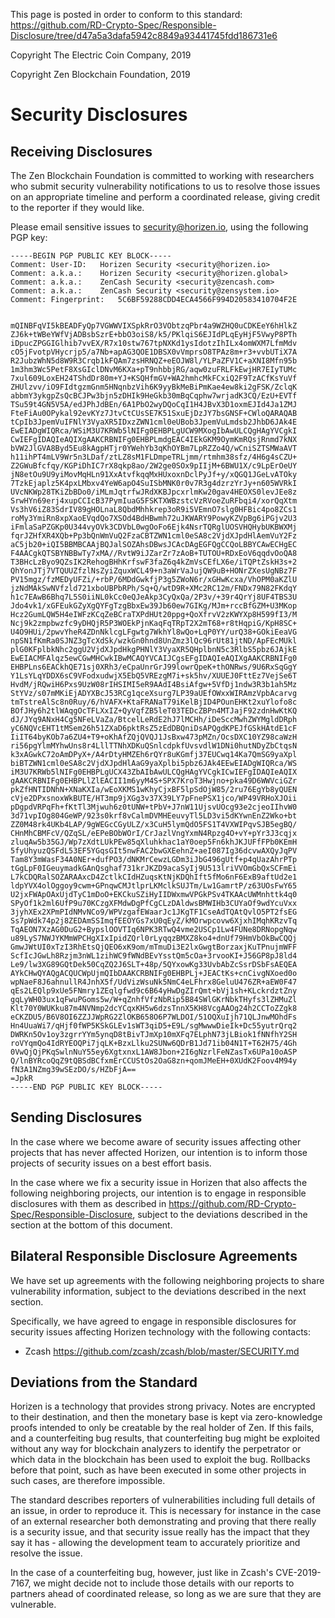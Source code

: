 This page is posted in order to conform to this standard: https://github.com/RD-Crypto-Spec/Responsible-Disclosure/tree/d47a5a3dafa5942c8849a93441745fdd186731e6

Copyright The Electric Coin Company, 2019

Copyright Zen Blockchain Foundation, 2019

# Security Disclosures
## Receiving Disclosures

The Zen Blockchain Foundation is committed to working with researchers who submit security vulnerability notifications to us to resolve those issues on an appropriate timeline and perform a coordinated release, giving credit to the reporter if they would like.

Please email sensitive issues to security@horizen.io, using the following PGP key:

```
-----BEGIN PGP PUBLIC KEY BLOCK-----
Comment: User-ID:	Horizen Security <security@horizen.io>
Comment: a.k.a.:	Horizen Security <security@horizen.global>
Comment: a.k.a.:	ZenCash Security <security@zencash.com>
Comment: a.k.a.:	ZenCash Security <security@zensystem.io>
Comment: Fingerprint:	5C6BF59288CDD4ECA4566F994D20583410704F2E


mQINBFqVI5kBEADFyQp7VGWWVIXSpkRrO3VObtzqPbr4a9WZHQ0uCDKEeY6hHlkZ
ZJ6k+tWBeYWfVjADBsbSzrE+bbO3oiS8/k5/PKlqiS6EJIdPLqEyHjF5VwyP8PTh
iDpucZPGGIGlhib7vvEX/R7x10stw767tpNXKd1ysIdotzIhILx4omWXM7LfmMdv
cO5jFvotpVHycrjp5/a7Nb+apAG3QOE1DBSX0vVmprsO8TPAz8m+r3+vvbUTiX7A
R2JubzWhN5d8W9R3Crqb1kFQAm7zsHRNQZ+eEOJW8l/YLPaZFV1C+aXNI8Mfn95b
1m3hm3Wc5PetF8XsGIclDNvM6KXa+pT9nhbbjRG/aqw0zuFRLFkEwjHR7EIyTUMc
7xul609LoxEH24TShdDr80m+YJ+KSQHfmGV+WA2hmhcMkFCxiQ2F9TzACfKsYuVf
ZHUlzvv/iO9FIdtgzmGnm5HNqnbzVih6K9yyBkMeBiPmKae4ew8ki2gFSK/ZclqK
abbmY3ykgpZsQcBCJPw3bjn5zDHIk9HeGkb30mBqCqphw7wrjadK3CQ/EzU+EVTf
TSu59t4GN5V5A/edJPhJdBEn/6A1PbO2wyDQoCqI1H4JBvX3D1oxmEJId4Ja1ZMJ
FteFiAu0OPykal92evKYz7JtvCtCUsSE7K51SxuEjDzJY7bsGNSF+CWloQARAQAB
tCpIb3JpemVuIFNlY3VyaXR5IDxzZWN1cml0eUBob3JpemVuLmdsb2JhbD6JAk4E
EwEIADgWIQRca/WSiM3U7KRWb5lNIFg0EHBPLgUCW9MXogIbAwULCQgHAgYVCgkI
CwIEFgIDAQIeAQIXgAAKCRBNIFg0EHBPLmdgEAC4IEkGKM9OymKmRQsjRnmd7kNX
bVW2JlGVA8Byd5Eu8kAgpHTjr0YWehYb3qKhOYBm7LpRZZo4Q/wCniSZTSMWaAVT
h11ihPT4mLV9Wr5n3LDaf/ztLZ8sM1FLDmpeTRLjmm/rtmhm38sfz/4H6g4sCZU+
Z2GWuBfcfqy/KGPiDhIC7rX8qkp8ao/2W2ge0SOx9pIIjM+6BWU1X/c9LpErOeUY
jN8etOu9U9yiMovMqHLn91XxAtvfkqqMxHUxoxnDclPyJf+y/xQGQ1JGeLvATOky
7TzkEjaplz5K4pxLMbxv4YeW6apO4SuISbMNK0r0v7R3g4dzrzYrJy+n605WVRkI
UVcNKWp28TKiZbBDo0/iMLmJqtrfwJRdXKBJpcxrlmKw20gav4HEOXS0levJEe8z
SrwHYn69erj4xupCCIcB37PymIuaG5FSKTXWBzstcVzRVoeZuRFbqi4/xorQqXtm
Vs3hV6iZ83SdrIV89gHOLnaL8QbdMhhkrep3oR9i5VEmnO7slg0HFBic4po8ZCs1
roMy3YmiRn8xpXaoEVqdQo7XSOd4BdHBwmh72uJKWARY9PowyKZVpBg6iPGjv2U3
iFmlaSaPZGKp0U344vyOVk3CDVbL0wgOoFo6Ejk4NsrTQRglUOSVHQHybUKBWXMj
fqrJZHfXR4XQb+Pp3bQnWmVuQ2FzaCBTZWN1cml0eSA8c2VjdXJpdHlAemVuY2Fz
aC5jb20+iQI5BBMBCAAjBQJalSOZAhsDBwsJCAcDAgEGFQgCCQoLBBYCAwECHgEC
F4AACgkQTSBYNBBwTy7xMA//RvtW9iJZarZr7zAoB+TUTOU+RDxEoV6qqdvOoQA8
T3BHcLzByo9QZsIK2RehogBHhKrfswF3faZ6q4kZmVsCEfLX6e/iTQPtZskH3s+2
QhYonJTj7VTQUUZfzlNsZyiZquxWCL49+n3aWrVaJujQW9uB+HONrZXesUgNBz7F
PV15mgz/fzMEDyUFZi/+rbP/6MDdGwkfjP3g5ZWoN6r/xGHwKcxa/VhOPM0aKZlU
jzNdMAkSwNVfzld721xboUBPbRPh/Sq+Q/wtD9R+XMc2RC12m/FNDx79N82FKdqY
h1c7EAwB6Bhq7L5S0iiNL0kCc0eQJeAkp3CyQxQa/2P3v/+39r4QrYj8UF4TBS3U
Jdo4vk1/xGFEukGZyXgQYFgTzgBbxEw39Jb60ew7GIKg/MJm+rccBfGZM+U3MKop
Hcz2GumLQW5H4eIWFzKCqZeBCraTXPdHUt20ppg+QoXfrvV2zKWYXp8H599fI3/M
Ncj9k2zmpbwzfc9yDHQjR5P3WOEkPjnKaqFqTRpT2X2mT68+r8tHqpiG/KpH8SC+
U4O9HUi/2pwvYheR4ZDnNklcgLFgwtg7WkhYl8wQo+LqP0YY/urQ38+GOkiEeaVG
npSN1fKmRa0SJNZ3gTcXdSk/wzkGn0hnd8UnZmz3lQc96rUt81jtND/ApFEcMUkl
plG0KFplbkNhc2ggU2VjdXJpdHkgPHNlY3VyaXR5QHplbnN5c3RlbS5pbz6JAjkE
EwEIACMFAlqz5ewCGwMHCwkIBwMCAQYVCAIJCgsEFgIDAQIeAQIXgAAKCRBNIFg0
EHBPLns6EACkhQE71sj0XRh3/eCpaUnrGrJ99lowrQpeK+thONRws/9U6RxSqGgY
Y1LsYLqYDDX6sC9VFodxudwjX5EbQ5VREzgM7i+sk5hv/XUUEJ0FttEz7VejSe6T
HvdM/jRQwiH6Pxs9UzW08rIHSIMI5eR9AAdI4BsiAfgw+5VfDj1ndw3R3b1ah5Mz
StYVz/s07mMKiEjADYXBcJ53RCg1qceXsurg7LP39aUEfOWxxWIRAmzVpbAcarvg
tmTstreAlSc8n0Ruy/6/hVAFX+KtaFRANaT79iKelBjID4POunEHKt2xuYlofo8c
BOfJHy6h2tlWAqgOcTFLXxIZ+QyVqfZB5leT03TEDcZBPn4MTJajF92zdnHwKtKQ
dJ/JYq9ANxH4Cg5NFeLVaZa/BtcelLeRdE2hJ7lMCHh/iDeSccMwhZWYMgldDRph
yC6NQVcEHT1tMSem26h51ZXaD6pktRsZ5zEdDBQniDsAPQgdKPEJfGSkHAtdE1cF
IiIT64byKOb7a6ZU4+T9+oKhAfZQjQVQJ1JsBxw473pMZn/OcsDXC10YZ98caWzH
ri56pgYlmMYhwUns8r4LllTTNhXDKuQSnlcdpkfUvsvdlW1DNi0hutNDyZbCtqsN
k3xAGwkC72oAmDPyX+/A4rDtyHMZEh6rQYr8uKGmfj37EUCwq14Ka7QmSG9yaXpl
biBTZWN1cml0eSA8c2VjdXJpdHlAaG9yaXplbi5pbz6JAk4EEwEIADgWIQRca/WS
iM3U7KRWb5lNIFg0EHBPLgUCX43ZbAIbAwULCQgHAgYVCgkICwIEFgIDAQIeAQIX
gAAKCRBNIFg0EHBPLlZlEACII1m6yyM4S+SPX7KroT3Hwjno+pka49D6WWVciGZr
pkZfHNTIDNhN+XNaKXIa/wEoXKMS1wKhyCjxBF5lpSdOjW85/2ru76EgYb8yQUEN
cVje2DPxsnoxWkBUTE/HT3mp9jXGg3v37X39LY7pFnePSX1jco/WP49VRHoXJOii
pDgpdVRPqFh+fKtTl3Mjwuh6z0tUNW+tPbV+J7nW11UjsvUOcg93e2cjeoIIhvW0
3d71vpIOg804GeWP/923s0krf8vCalmDVMHEeuvyTl5LD3vi5dKYwnEnZ2Wko+bt
ZZ0M48rk4UKb4LAP/9gWEGcCGyULZ/x3CuH5lymQdO5FS1T4VXWIPqvSJB5egBQ/
CHnMhCBMFcV/QZqSL/eEPeBObWOrI/CrJazlVngYxmN4Rpzg4O+vY+pYr3J3cqjx
zluqAw5b35GJ/Wp7zXdtLUkPEw85qXluhkhac1aY0oep5Fn6khJKJUFfFPb0KEmH
5fyUhyuzQSFdL53EF5YGqsGIt5nwFAC2bwGXEehnZ+aeI087Ig36dcvwAXQyJqPV
Tam8Y3mWasF34A0NEr+dufPO3/dNKMrCewzLGDm3iJbG496gUtf+p4qUazAhrPTp
tGgLpF0IGeuymadkGAnQsghaf731krJKZD9acaSyIj9U513lriVVOmGbQxSCFmEi
L7kCDQRalSOZARAAxcD4ZctlkCIdHZuqsKtNjKDQhIft5fMo6nF6ExB9aftUd2e1
ldpYVX4olOggoy9cwm+GPnqwCMJtlprLKMclkSUJTm/Lw1GamrtP/z63UOsFwY65
U2jxFWApOAxUjdTyC1mDoO+EKCkuSZiHyIIDWxmwVPGkPSv4TKAAcUWMnhttk4q0
SPyOf1k2ml6UfP9u70KCzgXFMdwDgPfCgCLzDAldwsBMWIHb3CUYaOf9wdYcuVxx
3jyhXEx2XPmPIdNMvNCo9/WPVzgafEWaarJc1JKgTF1CseAdTQAtQvlO5PT2fsEG
Ss7pWdk74p2j8ZEDAmSSImqfEEOYGs7xU0qEyZ/kMOrwpcovw6XjxhIMqhKRzvTq
TqAEON7XzAG0DuG2+BypslOOVTIq6NPK3RTwQ4vme2USCp1Lw4FUNe8DRNopgNqw
u89LyS7NWJYKMmWPCHgXIxIpidZQrl0rLyqqzBMXZ8ko4+dnUf79HmVbOkBwCQQj
GmwJWtUI0xTzI3RhEtsQjQEO6xK9om/mTmuDi3E2lxGwgtBorzaxjKuTPnujmWFF
ScfIcJGwLh8Rzjm3nWL1zihWC9fWNdBEvYsstQm5cOa+3rvooKI+J56GP8pJ8ld4
Le9/lw3XG89GQtDek50CqZQ2J6SLT+48p/5QYxowKg33UvbAbZcSsrDSbFsAEQEA
AYkCHwQYAQgACQUCWpUjmQIbDAAKCRBNIFg0EHBPLj+JEACtKs+cnCivgNXoed0o
wpNaeF8J6ahnullR4JnhX5f/UdVizWsuNk5NmC4eLFhrx8GeluU476ZR+aEW0F47
qEs2LEQlp9xUe5FNmry1ZEqlgfwd9c6B64yHwDgZIrQmt+bVj1sh+KLckrdztZny
gqLyWH03ux1qFwuPGoms5w/W+qZnhfVfzNbRip5B84SWlGKrNbkTHyfs3lZHMuZl
Klt70Y0WUKku87m4NVNmp2dcYCqxKH5w6dzsTnnX5KH8VcgAAOg24h2CCToZZgk8
eCKZDU5/B6V8OI6ZZJJWpRG2ZlOKB658O6P7WLDOI/51OQXuIjh71QLJnwMOhdFs
Hn4UuaWi7/qHjf0fWP5KSkGLEv1sWT3qiD5+E9L/sgMwwwDieIk+Dc55yutrQrq2
DWRKn5Ov1oy3zgrrYYm5ynqD8tBivTJmXp10mXFq7ELphN73jLBiok1fNNfhY2SH
roVYqmQo4IdRYEOQPi7jqLK+BzxLlku2SUNw6QDrB1Jd71ib04N1T+T62H75/4Gh
0VwQjQjPKqSwlnNuY55ey6XgtxnxL1AW8Jbon+2I6gNzrlFeNZasTx6UPa10oASP
Q/lnBYRcoQqZ9tQBSdBCfxmErCCUStOs2OaG8zn+qomJMeEH+0XUdK2Foov4M94y
fN3A1NZmg39wSEzDO/s/HZbFjA==
=JpkR
-----END PGP PUBLIC KEY BLOCK-----
```

## Sending Disclosures

In the case where we become aware of security issues affecting other projects that has never affected Horizen, our intention is to inform those projects of security issues on a best effort basis.

In the case where we fix a security issue in Horizen that also affects the following neighboring projects, our intention is to engage in responsible disclosures with them as described in https://github.com/RD-Crypto-Spec/Responsible-Disclosure, subject to the deviations described in the section at the bottom of this document.

## Bilateral Responsible Disclosure Agreements

We have set up agreements with the following neighboring projects to share vulnerability information, subject to the deviations described in the next section.

Specifically, we have agreed to engage in responsible disclosures for security issues affecting Horizen technology with the following contacts:

- Zcash https://github.com/zcash/zcash/blob/master/SECURITY.md

## Deviations from the Standard

Horizen is a technology that provides strong privacy. Notes are encrypted to their destination, and then the monetary base is kept via zero-knowledge proofs intended to only be creatable by the real holder of Zen. If this fails, and a counterfeiting bug results, that counterfeiting bug might be exploited without any way for blockchain analyzers to identify the perpetrator or which data in the blockchain has been used to exploit the bug. Rollbacks before that point, such as have been executed in some other projects in such cases, are therefore impossible.

The standard describes reporters of vulnerabilities including full details of an issue, in order to reproduce it. This is necessary for instance in the case of an external researcher both demonstrating and proving that there really is a security issue, and that security issue really has the impact that they say it has - allowing the development team to accurately prioritize and resolve the issue.

In the case of a counterfeiting bug, however, just like in Zcash's CVE-2019-7167, we might decide not to include those details with our reports to partners ahead of coordinated release, so long as we are sure that they are vulnerable.


